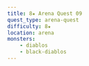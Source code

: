 ```yaml
---
title: 8★ Arena Quest 09
quest_type: arena-quest
difficulty: 8★
location: arena
monsters:
    - diablos
    - black-diablos
---
```


